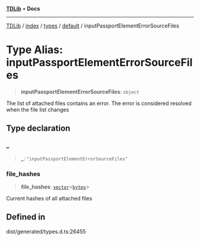 [**TDLib**](../../../../../../README.md) • **Docs**

***

[TDLib](../../../../../../modules.md) / [index](../../../../../README.md) / [types](../../../README.md) / [default](../README.md) / inputPassportElementErrorSourceFiles

# Type Alias: inputPassportElementErrorSourceFiles

> **inputPassportElementErrorSourceFiles**: `object`

The list of attached files contains an error. The error is considered resolved when the file list changes

## Type declaration

### \_

> **\_**: `"inputPassportElementErrorSourceFiles"`

### file\_hashes

> **file\_hashes**: [`vector`](vector.md)\<[`bytes`](bytes.md)\>

Current hashes of all attached files

## Defined in

dist/generated/types.d.ts:26455
